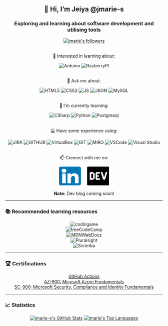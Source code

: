
<!---
jmarie-s/jmarie-s is a ✨ special ✨ repository because its `README.md` (this file) appears on your GitHub profile.
You can click the Preview link to take a look at your changes.
--->
<div align="center">
  <section>
    <h1>👋 Hi, I’m Jeiya @jmarie-s </h1>
    <h3> Exploring and learning about software development and utilising tools</h3>
    <!-- 
        <a href="https://visitor-badge.laobi.icu/badge?page_id=jmarie-s.jmarie-s"><img alt="jmarie-s's visitors (not unique)" src="https://visitor-badge.laobi.icu/badge?page_id=jmarie-s.jmarie-s"/></a>
    -->
    <a href="https://img.shields.io/github/followers/jmarie-s?label=Follow&style=social"><img alt="jmarie's followers" src="https://img.shields.io/github/followers/jmarie-s?label=Follow&style=social"></a>
  </section>
  <section>
    <br/>
    <p>👀 Interested in learning about:</p>
    <div>
      <img src="https://img.shields.io/badge/Arduino-00979D?style=for-the-badge&logo=Arduino&logoColor=white" alt="Arduino"/>
      <img src="https://img.shields.io/badge/Raspberry%20Pi-A22846?style=for-the-badge&logo=Raspberry%20Pi&logoColor=white" alt="RasberryPI"/>
    </div>
    <br />
    <p>💬 Ask me about:</p>
    <div>
      <img src="https://img.shields.io/badge/HTML5-E34F26?style=for-the-badge&logo=html5&logoColor=white" alt="HTML5"/>
      <img src="https://img.shields.io/badge/CSS3-1572B6?style=for-the-badge&logo=css3&logoColor=white" alt="CSS3"/>
      <img src="https://img.shields.io/badge/JavaScript-323330?style=for-the-badge&logo=javascript&logoColor=F7DF1E" alt="JS"/>
      <img src="https://img.shields.io/badge/json-5E5C5C?style=for-the-badge&logo=json&logoColor=white" alt="JSON"/>
      <img src="https://img.shields.io/badge/MySQL-005C84?style=for-the-badge&logo=mysql&logoColor=white" alt="MySQL"/>
    </div>
    </br>
    <p>🌱 I’m currently learning:</p>
    <div>
      <img src="https://img.shields.io/badge/C%23-239120?style=for-the-badge&logo=c-sharp&logoColor=white" alt="CSharp"/>
      <img src="https://img.shields.io/badge/Python-FFD43B?style=for-the-badge&logo=python&logoColor=blue" alt="Python"/>
      <img src="https://img.shields.io/badge/PostgreSQL-316192?style=for-the-badge&logo=postgresql&logoColor=white"/ alt="Postgresql"/>
    </div>
    </br>
    <p>💻 Have some experience using:</p>
    <div>
      <img src="https://img.shields.io/badge/Jira-0052CC?style=for-the-badge&logo=Jira&logoColor=white" alt="JIRA"/>
      <img src="https://img.shields.io/badge/GitHub-100000?style=for-the-badge&logo=github&logoColor=white" alt="GITHUB"/>
      <img src="https://img.shields.io/badge/VirtualBox-21416b?style=for-the-badge&logo=VirtualBox&logoColor=white" alt="VirtualBox" />
       <img src="https://img.shields.io/badge/GIT-E44C30?style=for-the-badge&logo=git&logoColor=white" alt="GIT"/>
      <img src="https://img.shields.io/badge/Miro-F7C922?style=for-the-badge&logo=Miro&logoColor=050036" alt="MIRO"/>
      <img src="https://img.shields.io/badge/Visual_Studio_Code-0078D4?style=for-the-badge&logo=visual%20studio%20code&logoColor=white" alt="VSCode"/>
      <img src="https://img.shields.io/badge/Visual_Studio-5C2D91?style=for-the-badge&logo=visual%20studio&logoColor=white" alt="Visual Studio"/>
    </div>
    </br>
    <p>📫 Connect with me on: </p>
    <div align="center">
      <a href="https://www.linkedin.com/in/jeiya-marie-s-12541b188"><img src="/images/linkedIn.png" alt="linkedInLogo" width="70" height="60"></a>
      &nbsp
      &nbsp
      <a href="https://dev.to/jmaries"><img src="/images/dev.png" alt="devLogo" width="70" height="60"></a>
      </br>
      <p><strong>Note:</strong> Dev blog coming soon!</p>
    </div>
  </section>
  <section>
    <hr>
    <h3 align="left">📚 Recommended learning resources</h3>
      <div>
        <img src="https://img.shields.io/badge/CodinGame-F2BB13?style=for-the-badge&logo=codingame&logoColor=white" alt="codingame"/>
      </div>
      <div>
        <img src="https://img.shields.io/badge/freecodecamp-27273D?style=for-the-badge&logo=freecodecamp&logoColor=white" alt="freeCodeCamp"/>
      </div>
      <div>
          <img src="https://img.shields.io/badge/MDN_Web_Docs-black?style=for-the-badge&logo=mdnwebdocs&logoColor=white" alt="MDNWebDocs"/>
      </div>
      <div>
          <img src="https://img.shields.io/badge/Pluralsight-F15B2A?style=for-the-badge&logo=Pluralsight&logoColor=white" alt="Pluralsight"/>
      </div>
      <div>
          <img src="https://img.shields.io/badge/scrimba-2B283A?style=for-the-badge&logo=scrimba&logoColor=white" alt="Scrimba"/>
      </div>
  </section>
  <section>
    <hr>
    <h3 align="left">🏆 Certifications</h3>
    <div>
      <a href="https://www.credly.com/badges/53fe4f3a-7989-48c2-8187-c01583126263/public_url">GitHub Actions</a>
    </div>
    <div>
      <a href="https://www.credly.com/badges/39f98084-93c1-4148-93a5-63830f78e21e/public_url"> AZ-900: Micosoft Azure Fundamentals</a>
    </div>
    <div>
      <a href="https://www.credly.com/badges/4b1c5782-7566-48bb-8ae6-3399c917e13e/public_url"> SC-900: Microsoft Security, Compliance and Identity Fundamentals</a>
    </div>
  </section>
  <section>
    <hr>
    <h3 align="left">📈 Statistics</h3>
    <a href="https://github-readme-stats.vercel.app/api?username=jmarie-s&count_private=true&theme=apprentice"><img alt="jmarie-s's GitHub Stats"  src="https://github-readme-stats.vercel.app/api?username=jmarie-s&count_private=true&theme=apprentice"/></a>
    <a href="https://github-readme-stats.vercel.app/api/top-langs/?username=jmarie-s&layout=compact&theme=apprentice"><img alt="jmarie's Top Languages" src="https://github-readme-stats.vercel.app/api/top-langs/?username=jmarie-s&layout=compact&theme=apprentice"/></a>
  </section>
</div>

 
